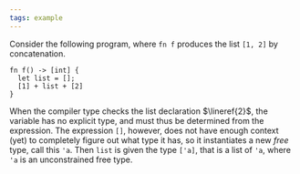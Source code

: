 ```yaml
---
tags: example
---
```


Consider the following program, where `fn f` produces the list `[1, 2]` by concatenation.
```{.mist .numberLines}
fn f() -> [int] {
  let list = [];
  [1] + list + [2]
}
```
When the compiler type checks the list declaration $\lineref{2}$, the variable has no explicit type, and must thus be determined from the expression. The expression `[]`, however, does not have enough context (yet) to completely figure out what type it has, so it instantiates a new _free_ type, call this `'a`. Then `list` is given the type `['a]`, that is a list of `'a`, where `'a` is an unconstrained free type.
